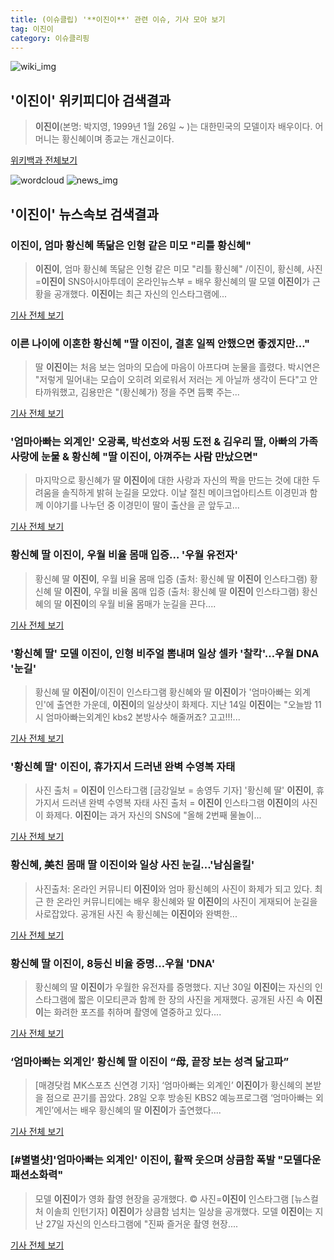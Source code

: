 ```yaml
---
title: (이슈클립) '**이진이**' 관련 이슈, 기사 모아 보기
tag: 이진이
category: 이슈클리핑
---
```

![wiki_img](https://user-images.githubusercontent.com/42597476/44503234-41136a80-a6d0-11e8-9071-6fc6418eafe4.png)
## **'**이진이**'** 위키피디아 검색결과
>**이진이**(본명: 박지영, 1999년 1월 26일 ~ )는 대한민국의 모델이자 배우이다. 어머니는 황신혜이며 종교는 개신교이다.

<a href="https://ko.wikipedia.org/wiki/이진이" target="_blank">위키백과 전체보기</a>

![wordcloud](https://s3.ap-northeast-2.amazonaws.com/lyrics101-wordcloud/2018-09-02-1535850836.png)
![news_img](https://user-images.githubusercontent.com/42597476/44507050-1206f400-a6e4-11e8-8d98-7ffbfebb353f.png)
## **'**이진이**'** 뉴스속보 검색결과
### **이진이**, 엄마 황신혜 똑닮은 인형 같은 미모 "리틀 황신혜"

>**이진이**, 엄마 황신혜 똑닮은 인형 같은 미모 "리틀 황신혜" /이진이, 황신혜, 사진=**이진이** SNS아시아투데이 온라인뉴스부 = 배우 황신혜의 딸 모델 **이진이**가 근황을 공개했다. **이진이**는 최근 자신의 인스타그램에...

<a href="http://www.asiatoday.co.kr/view.php?key=20180902000957313" target="_blank">기사 전체 보기</a>

### 이른 나이에 이혼한 황신혜 "딸 **이진이**, 결혼 일찍 안했으면 좋겠지만…"

>딸 **이진이**는 처음 보는 엄마의 모습에 마음이 아프다며 눈물을 흘렸다. 박시연은 "저렇게 밀어내는 모습이 오히려 외로워서 저러는 게 아닐까 생각이 든다"고 안타까워했고, 김용만은 "(황신혜가) 정을 주면 듬뿍 주는...

<a href="http://news20.busan.com/controller/newsController.jsp?newsId=20180902000032" target="_blank">기사 전체 보기</a>

### '엄마아빠는 외계인' 오광록, 박선호와 서핑 도전 & 김우리 딸, 아빠의 가족 사랑에 눈물 & 황신혜 "딸 **이진이**, 아껴주는 사람 만났으면"

>마지막으로 황신혜가 딸 **이진이**에 대한 사랑과 자신의 짝을 만드는 것에 대한 두려움을 솔직하게 밝혀 눈길을 모았다. 이날 절친 메이크업아티스트 이경민과 함께 이야기를 나누던 중 이경민이 딸이 출산을 곧 앞두고...

<a href="http://www.daejeontoday.com/news/articleView.html?idxno=511123" target="_blank">기사 전체 보기</a>

### 황신혜 딸 **이진이**, 우월 비율 몸매 입증… '우월 유전자'

>황신혜 딸 **이진이**, 우월 비율 몸매 입증 (출처: 황신혜 딸 **이진이** 인스타그램) 황신혜 딸 **이진이**, 우월 비율 몸매 입증 (출처: 황신혜 딸 **이진이** 인스타그램) 황신혜의 딸 **이진이**의 우월 비율 몸매가 눈길을 끈다....

<a href="http://www.newscj.com/news/articleView.html?idxno=551380" target="_blank">기사 전체 보기</a>

### '황신혜 딸' 모델 **이진이**, 인형 비주얼 뽐내며 일상 셀카 '찰칵'…우월 DNA '눈길'

>황신혜 딸 **이진이**/이진이 인스타그램  황신혜와 딸 **이진이**가 '엄마아빠는 외계인'에 출연한 가운데, **이진이**의 일상샷이 화제다. 지난 14일 **이진이**는 "오늘밤 11시 엄마아빠는외계인 kbs2 본방사수 해줄꺼죠? 고고!!!...

<a href="http://www.kyeongin.com/main/view.php?key=20180902001000397" target="_blank">기사 전체 보기</a>

### '황신혜 딸' **이진이**, 휴가지서 드러낸 완벽 수영복 자태

>사진 출처 = **이진이** 인스타그램 [금강일보 = 송영두 기자] '황신혜 딸' **이진이**, 휴가지서 드러낸 완벽 수영복 자태 사진 출처 = **이진이** 인스타그램 **이진이**의 사진이 화제다. **이진이**는 과거 자신의 SNS에 "올해 2번째 물놀이...

<a href="http://www.ggilbo.com/news/articleView.html?idxno=541557" target="_blank">기사 전체 보기</a>

### 황신혜, 美친 몸매 딸 **이진이**와 일상 사진 눈길...'남심올킬'

>사진출처: 온라인 커뮤니티 **이진이**와 엄마 황신혜의 사진이 화제가 되고 있다. 최근 한 온라인 커뮤니티에는 배우 황신혜와 딸 **이진이**의 사진이 게재되어 눈길을 사로잡았다. 공개된 사진 속 황신혜는 **이진이**와 완벽한...

<a href="http://www.wikileaks-kr.org/news/articleView.html?idxno=33640" target="_blank">기사 전체 보기</a>

### 황신혜 딸 **이진이**, 8등신 비율 증명…우월 'DNA'

>황신혜의 딸 **이진이**가 우월한 유전자를 증명했다.   지난 30일 **이진이**는 자신의 인스타그램에 짧은 이모티콘과 함께 한 장의 사진을 게재했다. 공개된 사진 속 **이진이**는 화려한 포즈를 취하며 촬영에 열중하고 있다....

<a href="http://www.topstarnews.net/news/articleView.html?idxno=474415" target="_blank">기사 전체 보기</a>

### ‘엄마아빠는 외계인’ 황신혜 딸 **이진이** “母, 끝장 보는 성격 닮고파”

>[매경닷컴 MK스포츠 신연경 기자] ‘엄마아빠는 외계인’ **이진이**가 황신혜의 본받을 점으로 끈기를 꼽았다. 28일 오후 방송된 KBS2 예능프로그램 ‘엄마아빠는 외계인’에서는 배우 황신혜의 딸 **이진이**가 출연했다....

<a href="http://sports.mk.co.kr/view.php?year=2018&no=541687" target="_blank">기사 전체 보기</a>

### [#별별샷]'엄마아빠는 외계인' **이진이**, 활짝 웃으며 상큼함 폭발 "모델다운 패션소화력"

>모델 **이진이**가 영화 촬영 현장을 공개했다.     © 사진=**이진이** 인스타그램 [뉴스컬처 이솔희 인턴기자] **이진이**가 상큼함 넘치는 일상을 공개했다. 모델 **이진이**는 지난 27일 자신의 인스타그램에 "진짜 즐거운 촬영 현장....

<a href="http://www.newsculture.tv/sub_read.html?uid=139354&section=sc227" target="_blank">기사 전체 보기</a>


